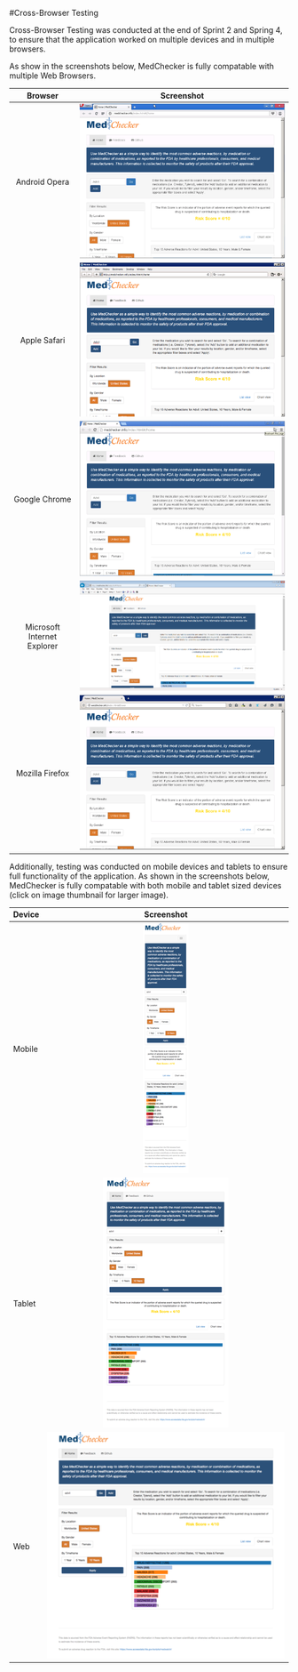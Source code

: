 #Cross-Browser Testing

Cross-Browser Testing was conducted at the end of Sprint 2 and Spring 4, to ensure that the application worked on multiple devices and in multiple browsers. 

As show in the screenshots below, MedChecker is fully compatable with multiple Web Browsers.

| Browser    |  Screenshot | 
|:---------:|:------------:|
| Android Opera|  ![Opera Screen Shot](https://github.com/IBCDBS/medchecker/blob/master/testing/assets/opera_small.png)       |
| Apple Safari|     ![Safari Screen Shot](https://github.com/IBCDBS/medchecker/blob/master/testing/assets/safari_small.png)        |
| Google Chrome|     ![Chrome Screen Shot](https://github.com/IBCDBS/medchecker/blob/master/testing/assets/chrome_small.png)        |
| Microsoft Internet Explorer| ![IE Screen Shot](https://github.com/IBCDBS/medchecker/blob/master/testing/assets/ie_small.png)         |
| Mozilla Firefox|     ![Firefox Screen Shot](https://github.com/IBCDBS/medchecker/blob/master/testing/assets/firefox_small.png)        |


Additionally, testing was conducted on mobile devices and tablets to ensure full functionality of the application. As shown in the screenshots below, MedChecker is fully compatable with both mobile and tablet sized devices (click on image thumbnail for larger image).

| Device |  Screenshot | 
|:-------|:------------:|
| Mobile |     ![Mobile Screen Shot](https://github.com/IBCDBS/medchecker/blob/master/testing/assets/MedChecker_Mobile_small.png)     |
| Tablet |     ![Tablet Screen Shot](https://github.com/IBCDBS/medchecker/blob/master/testing/assets/MedChecker_Tablet_small.png)        |
| Web |     ![Web Screen Shot](https://github.com/IBCDBS/medchecker/blob/master/testing/assets/MedChecker_Web_small.png)        |
